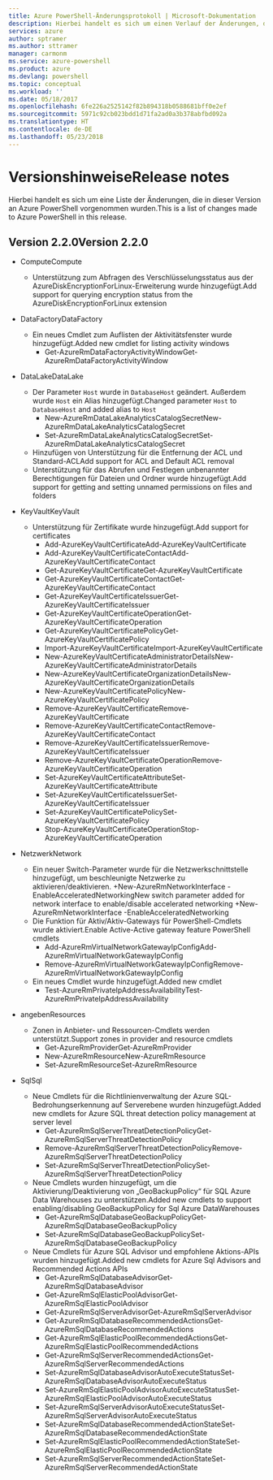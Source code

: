 ```yaml
---
title: Azure PowerShell-Änderungsprotokoll | Microsoft-Dokumentation
description: Hierbei handelt es sich um einen Verlauf der Änderungen, die in der neuesten Version an Azure PowerShell vorgenommen wurden.
services: azure
author: sptramer
ms.author: sttramer
manager: carmonm
ms.service: azure-powershell
ms.product: azure
ms.devlang: powershell
ms.topic: conceptual
ms.workload: ''
ms.date: 05/18/2017
ms.openlocfilehash: 6fe226a2525142f82b894318b0588681bff0e2ef
ms.sourcegitcommit: 5971c92cb023bdd1d71fa2ad0a3b378abfbd092a
ms.translationtype: HT
ms.contentlocale: de-DE
ms.lasthandoff: 05/23/2018
---
```

# <a name="release-notes"></a><span data-ttu-id="2628f-103">Versionshinweise</span><span class="sxs-lookup"><span data-stu-id="2628f-103">Release notes</span></span>

<span data-ttu-id="2628f-104">Hierbei handelt es sich um eine Liste der Änderungen, die in dieser Version an Azure PowerShell vorgenommen wurden.</span><span class="sxs-lookup"><span data-stu-id="2628f-104">This is a list of changes made to Azure PowerShell in this release.</span></span>

## <a name="version-220"></a><span data-ttu-id="2628f-105">Version 2.2.0</span><span class="sxs-lookup"><span data-stu-id="2628f-105">Version 2.2.0</span></span>
* <span data-ttu-id="2628f-106">Compute</span><span class="sxs-lookup"><span data-stu-id="2628f-106">Compute</span></span>
  - <span data-ttu-id="2628f-107">Unterstützung zum Abfragen des Verschlüsselungsstatus aus der AzureDiskEncryptionForLinux-Erweiterung wurde hinzugefügt.</span><span class="sxs-lookup"><span data-stu-id="2628f-107">Add support for querying encryption status from the AzureDiskEncryptionForLinux extension</span></span>
* <span data-ttu-id="2628f-108">DataFactory</span><span class="sxs-lookup"><span data-stu-id="2628f-108">DataFactory</span></span>
  - <span data-ttu-id="2628f-109">Ein neues Cmdlet zum Auflisten der Aktivitätsfenster wurde hinzugefügt.</span><span class="sxs-lookup"><span data-stu-id="2628f-109">Added new cmdlet for listing activity windows</span></span>
    + <span data-ttu-id="2628f-110">Get-AzureRmDataFactoryActivityWindow</span><span class="sxs-lookup"><span data-stu-id="2628f-110">Get-AzureRmDataFactoryActivityWindow</span></span>
* <span data-ttu-id="2628f-111">DataLake</span><span class="sxs-lookup"><span data-stu-id="2628f-111">DataLake</span></span>
  - <span data-ttu-id="2628f-112">Der Parameter `Host` wurde in `DatabaseHost` geändert. Außerdem wurde `Host` ein Alias hinzugefügt.</span><span class="sxs-lookup"><span data-stu-id="2628f-112">Changed parameter `Host` to `DatabaseHost` and added alias to `Host`</span></span>
    + <span data-ttu-id="2628f-113">New-AzureRmDataLakeAnalyticsCatalogSecret</span><span class="sxs-lookup"><span data-stu-id="2628f-113">New-AzureRmDataLakeAnalyticsCatalogSecret</span></span>
    + <span data-ttu-id="2628f-114">Set-AzureRmDataLakeAnalyticsCatalogSecret</span><span class="sxs-lookup"><span data-stu-id="2628f-114">Set-AzureRmDataLakeAnalyticsCatalogSecret</span></span>
  - <span data-ttu-id="2628f-115">Hinzufügen von Unterstützung für die Entfernung der ACL und Standard-ACL</span><span class="sxs-lookup"><span data-stu-id="2628f-115">Add support for ACL and Default ACL removal</span></span>
  - <span data-ttu-id="2628f-116">Unterstützung für das Abrufen und Festlegen unbenannter Berechtigungen für Dateien und Ordner wurde hinzugefügt.</span><span class="sxs-lookup"><span data-stu-id="2628f-116">Add support for getting and setting unnamed permissions on files and folders</span></span>
* <span data-ttu-id="2628f-117">KeyVault</span><span class="sxs-lookup"><span data-stu-id="2628f-117">KeyVault</span></span>
  - <span data-ttu-id="2628f-118">Unterstützung für Zertifikate wurde hinzugefügt.</span><span class="sxs-lookup"><span data-stu-id="2628f-118">Add support for certificates</span></span>
    + <span data-ttu-id="2628f-119">Add-AzureKeyVaultCertificate</span><span class="sxs-lookup"><span data-stu-id="2628f-119">Add-AzureKeyVaultCertificate</span></span>
    + <span data-ttu-id="2628f-120">Add-AzureKeyVaultCertificateContact</span><span class="sxs-lookup"><span data-stu-id="2628f-120">Add-AzureKeyVaultCertificateContact</span></span>
    + <span data-ttu-id="2628f-121">Get-AzureKeyVaultCertificate</span><span class="sxs-lookup"><span data-stu-id="2628f-121">Get-AzureKeyVaultCertificate</span></span>
    + <span data-ttu-id="2628f-122">Get-AzureKeyVaultCertificateContact</span><span class="sxs-lookup"><span data-stu-id="2628f-122">Get-AzureKeyVaultCertificateContact</span></span>
    + <span data-ttu-id="2628f-123">Get-AzureKeyVaultCertificateIssuer</span><span class="sxs-lookup"><span data-stu-id="2628f-123">Get-AzureKeyVaultCertificateIssuer</span></span>
    + <span data-ttu-id="2628f-124">Get-AzureKeyVaultCertificateOperation</span><span class="sxs-lookup"><span data-stu-id="2628f-124">Get-AzureKeyVaultCertificateOperation</span></span>
    + <span data-ttu-id="2628f-125">Get-AzureKeyVaultCertificatePolicy</span><span class="sxs-lookup"><span data-stu-id="2628f-125">Get-AzureKeyVaultCertificatePolicy</span></span>
    + <span data-ttu-id="2628f-126">Import-AzureKeyVaultCertificate</span><span class="sxs-lookup"><span data-stu-id="2628f-126">Import-AzureKeyVaultCertificate</span></span>
    + <span data-ttu-id="2628f-127">New-AzureKeyVaultCertificateAdministratorDetails</span><span class="sxs-lookup"><span data-stu-id="2628f-127">New-AzureKeyVaultCertificateAdministratorDetails</span></span>
    + <span data-ttu-id="2628f-128">New-AzureKeyVaultCertificateOrganizationDetails</span><span class="sxs-lookup"><span data-stu-id="2628f-128">New-AzureKeyVaultCertificateOrganizationDetails</span></span>
    + <span data-ttu-id="2628f-129">New-AzureKeyVaultCertificatePolicy</span><span class="sxs-lookup"><span data-stu-id="2628f-129">New-AzureKeyVaultCertificatePolicy</span></span>
    + <span data-ttu-id="2628f-130">Remove-AzureKeyVaultCertificate</span><span class="sxs-lookup"><span data-stu-id="2628f-130">Remove-AzureKeyVaultCertificate</span></span>
    + <span data-ttu-id="2628f-131">Remove-AzureKeyVaultCertificateContact</span><span class="sxs-lookup"><span data-stu-id="2628f-131">Remove-AzureKeyVaultCertificateContact</span></span>
    + <span data-ttu-id="2628f-132">Remove-AzureKeyVaultCertificateIssuer</span><span class="sxs-lookup"><span data-stu-id="2628f-132">Remove-AzureKeyVaultCertificateIssuer</span></span>
    + <span data-ttu-id="2628f-133">Remove-AzureKeyVaultCertificateOperation</span><span class="sxs-lookup"><span data-stu-id="2628f-133">Remove-AzureKeyVaultCertificateOperation</span></span>
    + <span data-ttu-id="2628f-134">Set-AzureKeyVaultCertificateAttribute</span><span class="sxs-lookup"><span data-stu-id="2628f-134">Set-AzureKeyVaultCertificateAttribute</span></span>
    + <span data-ttu-id="2628f-135">Set-AzureKeyVaultCertificateIssuer</span><span class="sxs-lookup"><span data-stu-id="2628f-135">Set-AzureKeyVaultCertificateIssuer</span></span>
    + <span data-ttu-id="2628f-136">Set-AzureKeyVaultCertificatePolicy</span><span class="sxs-lookup"><span data-stu-id="2628f-136">Set-AzureKeyVaultCertificatePolicy</span></span>
    + <span data-ttu-id="2628f-137">Stop-AzureKeyVaultCertificateOperation</span><span class="sxs-lookup"><span data-stu-id="2628f-137">Stop-AzureKeyVaultCertificateOperation</span></span>
* <span data-ttu-id="2628f-138">Netzwerk</span><span class="sxs-lookup"><span data-stu-id="2628f-138">Network</span></span>

  - <span data-ttu-id="2628f-139">Ein neuer Switch-Parameter wurde für die Netzwerkschnittstelle hinzugefügt, um beschleunigte Netzwerke zu aktivieren/deaktivieren. +New-AzureRmNetworkInterface -EnableAcceleratedNetworking</span><span class="sxs-lookup"><span data-stu-id="2628f-139">New switch parameter added for network interface to enable/disable accelerated networking +New-AzureRmNetworkInterface -EnableAcceleratedNetworking</span></span>
  - <span data-ttu-id="2628f-140">Die Funktion für Aktiv/Aktiv-Gateways für PowerShell-Cmdlets wurde aktiviert.</span><span class="sxs-lookup"><span data-stu-id="2628f-140">Enable Active-Active gateway feature PowerShell cmdlets</span></span>
    + <span data-ttu-id="2628f-141">Add-AzureRmVirtualNetworkGatewayIpConfig</span><span class="sxs-lookup"><span data-stu-id="2628f-141">Add-AzureRmVirtualNetworkGatewayIpConfig</span></span>
    + <span data-ttu-id="2628f-142">Remove-AzureRmVirtualNetworkGatewayIpConfig</span><span class="sxs-lookup"><span data-stu-id="2628f-142">Remove-AzureRmVirtualNetworkGatewayIpConfig</span></span>
  - <span data-ttu-id="2628f-143">Ein neues Cmdlet wurde hinzugefügt.</span><span class="sxs-lookup"><span data-stu-id="2628f-143">Added new cmdlet</span></span>
    + <span data-ttu-id="2628f-144">Test-AzureRmPrivateIpAddressAvailability</span><span class="sxs-lookup"><span data-stu-id="2628f-144">Test-AzureRmPrivateIpAddressAvailability</span></span>
* <span data-ttu-id="2628f-145">angeben</span><span class="sxs-lookup"><span data-stu-id="2628f-145">Resources</span></span>
  - <span data-ttu-id="2628f-146">Zonen in Anbieter- und Ressourcen-Cmdlets werden unterstützt.</span><span class="sxs-lookup"><span data-stu-id="2628f-146">Support zones in provider and resource cmdlets</span></span>
    + <span data-ttu-id="2628f-147">Get-AzureRmProvider</span><span class="sxs-lookup"><span data-stu-id="2628f-147">Get-AzureRmProvider</span></span>
    + <span data-ttu-id="2628f-148">New-AzureRmResource</span><span class="sxs-lookup"><span data-stu-id="2628f-148">New-AzureRmResource</span></span>
    + <span data-ttu-id="2628f-149">Set-AzureRmResource</span><span class="sxs-lookup"><span data-stu-id="2628f-149">Set-AzureRmResource</span></span>
* <span data-ttu-id="2628f-150">Sql</span><span class="sxs-lookup"><span data-stu-id="2628f-150">Sql</span></span>
  - <span data-ttu-id="2628f-151">Neue Cmdlets für die Richtlinienverwaltung der Azure SQL-Bedrohungserkennung auf Serverebene wurden hinzugefügt.</span><span class="sxs-lookup"><span data-stu-id="2628f-151">Added new cmdlets for Azure SQL threat detection policy management at server level</span></span>
    + <span data-ttu-id="2628f-152">Get-AzureRmSqlServerThreatDetectionPolicy</span><span class="sxs-lookup"><span data-stu-id="2628f-152">Get-AzureRmSqlServerThreatDetectionPolicy</span></span>
    + <span data-ttu-id="2628f-153">Remove-AzureRmSqlServerThreatDetectionPolicy</span><span class="sxs-lookup"><span data-stu-id="2628f-153">Remove-AzureRmSqlServerThreatDetectionPolicy</span></span>
    + <span data-ttu-id="2628f-154">Set-AzureRmSqlServerThreatDetectionPolicy</span><span class="sxs-lookup"><span data-stu-id="2628f-154">Set-AzureRmSqlServerThreatDetectionPolicy</span></span>
  - <span data-ttu-id="2628f-155">Neue Cmdlets wurden hinzugefügt, um die Aktivierung/Deaktivierung von „GeoBackupPolicy“ für SQL Azure Data Warehouses zu unterstützen.</span><span class="sxs-lookup"><span data-stu-id="2628f-155">Added new cmdlets to support enabling/disabling GeoBackupPolicy for Sql Azure DataWarehouses</span></span>
    + <span data-ttu-id="2628f-156">Get-AzureRmSqlDatabaseGeoBackupPolicy</span><span class="sxs-lookup"><span data-stu-id="2628f-156">Get-AzureRmSqlDatabaseGeoBackupPolicy</span></span>
    + <span data-ttu-id="2628f-157">Set-AzureRmSqlDatabaseGeoBackupPolicy</span><span class="sxs-lookup"><span data-stu-id="2628f-157">Set-AzureRmSqlDatabaseGeoBackupPolicy</span></span>
  - <span data-ttu-id="2628f-158">Neue Cmdlets für Azure SQL Advisor und empfohlene Aktions-APIs wurden hinzugefügt.</span><span class="sxs-lookup"><span data-stu-id="2628f-158">Added new cmdlets for Azure Sql Advisors and Recommended Actions APIs</span></span>
    + <span data-ttu-id="2628f-159">Get-AzureRmSqlDatabaseAdvisor</span><span class="sxs-lookup"><span data-stu-id="2628f-159">Get-AzureRmSqlDatabaseAdvisor</span></span>
    + <span data-ttu-id="2628f-160">Get-AzureRmSqlElasticPoolAdvisor</span><span class="sxs-lookup"><span data-stu-id="2628f-160">Get-AzureRmSqlElasticPoolAdvisor</span></span>
    + <span data-ttu-id="2628f-161">Get-AzureRmSqlServerAdvisor</span><span class="sxs-lookup"><span data-stu-id="2628f-161">Get-AzureRmSqlServerAdvisor</span></span>
    + <span data-ttu-id="2628f-162">Get-AzureRmSqlDatabaseRecommendedActions</span><span class="sxs-lookup"><span data-stu-id="2628f-162">Get-AzureRmSqlDatabaseRecommendedActions</span></span>
    + <span data-ttu-id="2628f-163">Get-AzureRmSqlElasticPoolRecommendedActions</span><span class="sxs-lookup"><span data-stu-id="2628f-163">Get-AzureRmSqlElasticPoolRecommendedActions</span></span>
    + <span data-ttu-id="2628f-164">Get-AzureRmSqlServerRecommendedActions</span><span class="sxs-lookup"><span data-stu-id="2628f-164">Get-AzureRmSqlServerRecommendedActions</span></span>
    + <span data-ttu-id="2628f-165">Set-AzureRmSqlDatabaseAdvisorAutoExecuteStatus</span><span class="sxs-lookup"><span data-stu-id="2628f-165">Set-AzureRmSqlDatabaseAdvisorAutoExecuteStatus</span></span>
    + <span data-ttu-id="2628f-166">Set-AzureRmSqlElasticPoolAdvisorAutoExecuteStatus</span><span class="sxs-lookup"><span data-stu-id="2628f-166">Set-AzureRmSqlElasticPoolAdvisorAutoExecuteStatus</span></span>
    + <span data-ttu-id="2628f-167">Set-AzureRmSqlServerAdvisorAutoExecuteStatus</span><span class="sxs-lookup"><span data-stu-id="2628f-167">Set-AzureRmSqlServerAdvisorAutoExecuteStatus</span></span>
    + <span data-ttu-id="2628f-168">Set-AzureRmSqlDatabaseRecommendedActionState</span><span class="sxs-lookup"><span data-stu-id="2628f-168">Set-AzureRmSqlDatabaseRecommendedActionState</span></span>
    + <span data-ttu-id="2628f-169">Set-AzureRmSqlElasticPoolRecommendedActionState</span><span class="sxs-lookup"><span data-stu-id="2628f-169">Set-AzureRmSqlElasticPoolRecommendedActionState</span></span>
    + <span data-ttu-id="2628f-170">Set-AzureRmSqlServerRecommendedActionState</span><span class="sxs-lookup"><span data-stu-id="2628f-170">Set-AzureRmSqlServerRecommendedActionState</span></span>
